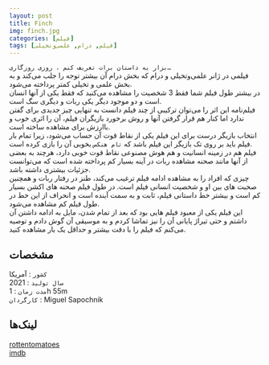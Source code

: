 ```yaml
---
layout: post
title: Finch
img: finch.jpg
categories: [فیلم]
tags: [فیلم, درام, علمی‌و‌تخیلی]
---
```


`بزار یه داستان برات تعریف کنم ، روزی روزگاری…`  
فیلمی در ژانر علمی‌و‌تخیلی و درام که بخش درام آن بیشتر توجه را جلب می‌کند و به بخش علمی و تخیلی کمتر پرداخته می‌شود.  
در بیشتر طول فیلم شما فقط 3 شخصیت را مشاهده می‌کنید که فقط یکی از آنها انسان است و دو موجود دیگر یکی ربات و دیگری سگ است.  
فیلم‌نامه این اثر را می‌توان ترکیبی از چند فیلم دانست به تنهایی چیز جدیدی برای گفتن ندارد اما کنار هم قرار گرفتن آنها و روش برخورد بازیگران فیلم، آن را اثری خوب و باارزش برای مشاهده ساخته است.  
انتخاب بازیگر درست برای این فیلم یکی از نقاط قوت آن حساب می‌شود، زیرا تمام بار فیلم باید بر روی تک بازیگر این فیلم باشد که `تام هنکس` بخوبی آن را بازی کرده است.  
فیلم هم در زمینه انسانیت و هم هوش مصنوعی نقاط قوت خوبی دارد، هرچند به بعضی از آنها مانند صحنه مشاهده ربات در آینه بسیار کم پرداخته شده است که می‌توانست جزئیات بیشتری داشته باشد.  
چیزی که افراد را به مشاهده ادامه فیلم ترغیب می‌کند، طنز در رفتار ربات و همچنین صحبت های بین او و شخصیت انسانی فیلم است. در طول فیلم صحنه های اکشن بسیار کم است و بیشتر خط داستانی فیلم، ثابت و به سمت آینده است و انحراف از این خط در طول فیلم کم مشاهده می‌شود.  
این فیلم یکی از معبود فیلم هایی بود که بعد از تمام شدن، مایل به ادامه داشتن آن داشتم و حتی تیراژ پایانی آن را نیز تماشا کردم و به موسیقی آن گوش دادم و توصیه می‌کنم که فیلم را با دقت بیشتر و حداقل یک بار مشاهده کنید.  

## مشخصات

`کشور` : آمریکا  
`سال تولید` : 2021  
`مدت زمان` : 1h 55m  
`کارگردان` : Miguel Sapochnik  

## لینک‌ها

[rottentomatoes](https://www.rottentomatoes.com/m/finch)  
[imdb](https://www.imdb.com/title/tt3420504/)